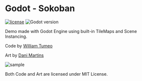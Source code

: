 # Godot - Sokoban

[![license](https://img.shields.io/github/license/mashape/apistatus.svg)]()
![Godot version](https://img.shields.io/badge/godot-v2.2.alpha--custom-blue.svg)

Demo made with Godot Engine using built-in TileMaps and Scene Instancing.

Code by [William Tumeo](https://github.com/williamd1k0)

Art by [Dani Martins](https://www.facebook.com/danimartins2010)

![sample](https://i.imgur.com/hXhjPcT.png)

Both Code and Art are licensed under MIT License.
